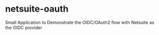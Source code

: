 # netsuite-oauth
Small Application to Demonstrate the OIDC/OAuth2 flow with Netsuite as the OIDC provider 
